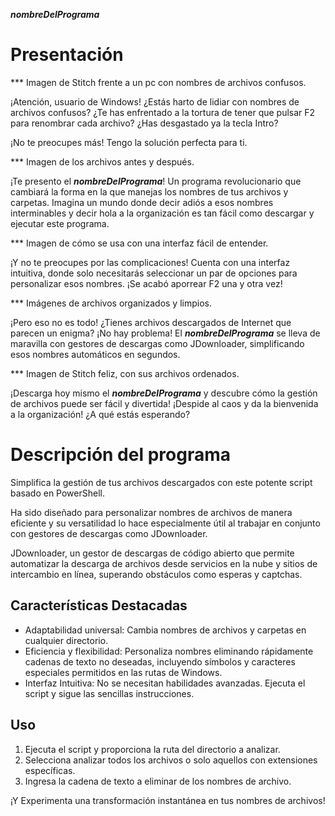 ***nombreDelPrograma***

# Presentación

*** Imagen de Stitch frente a un pc con nombres de archivos confusos.

¡Atención, usuario de Windows! 
¿Estás harto de lidiar con nombres de archivos confusos? 
¿Te has enfrentado a la tortura de tener que pulsar F2 para renombrar cada archivo?
¿Has desgastado ya la tecla Intro?

¡No te preocupes más! 
Tengo la solución perfecta para ti.

*** Imagen de los archivos antes y después.

¡Te presento el ***nombreDelPrograma***! 
Un programa revolucionario que cambiará la forma en la que manejas los nombres de tus archivos y carpetas.
Imagina un mundo donde decir adiós a esos nombres interminables y decir hola a la organización es tan fácil como descargar y ejecutar este programa.

*** Imagen de cómo se usa con una interfaz fácil de entender.

¡Y no te preocupes por las complicaciones! 
Cuenta con una interfaz intuitiva, donde solo necesitarás seleccionar un par de opciones para personalizar esos nombres. 
¡Se acabó aporrear F2 una y otra vez!

*** Imágenes de archivos organizados y limpios.

¡Pero eso no es todo! 
¿Tienes archivos descargados de Internet que parecen un enigma? 
¡No hay problema! 
El ***nombreDelPrograma*** se lleva de maravilla con gestores de descargas como JDownloader, simplificando esos nombres automáticos en segundos.

*** Imagen de Stitch feliz, con sus archivos ordenados.

¡Descarga hoy mismo el ***nombreDelPrograma*** y descubre cómo la gestión de archivos puede ser fácil y divertida! 
¡Despide al caos y da la bienvenida a la organización! 
¿A qué estás esperando?

# Descripción del programa

Simplifica la gestión de tus archivos descargados con este potente script basado en PowerShell.

Ha sido diseñado para personalizar nombres de archivos de manera eficiente y su versatilidad lo hace especialmente útil al trabajar en conjunto con gestores de descargas como JDownloader.

JDownloader, un gestor de descargas de código abierto que permite automatizar la descarga de archivos desde servicios en la nube y sitios de intercambio en línea, superando obstáculos como esperas y captchas.

## Características Destacadas

- Adaptabilidad universal: Cambia nombres de archivos y carpetas en cualquier directorio.
- Eficiencia y flexibilidad: Personaliza nombres eliminando rápidamente cadenas de texto no deseadas, incluyendo símbolos y caracteres especiales permitidos en las rutas de Windows.
- Interfaz Intuitiva: No se necesitan habilidades avanzadas. Ejecuta el script y sigue las sencillas instrucciones.

## Uso

1. Ejecuta el script y proporciona la ruta del directorio a analizar.
2. Selecciona analizar todos los archivos o solo aquellos con extensiones específicas.
3. Ingresa la cadena de texto a eliminar de los nombres de archivo.

¡Y Experimenta una transformación instantánea en tus nombres de archivos!
